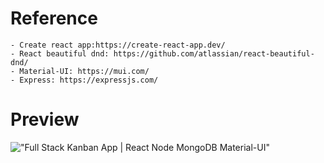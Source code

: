 
# Reference

    - Create react app:https://create-react-app.dev/
    - React beautiful dnd: https://github.com/atlassian/react-beautiful-dnd/
    - Material-UI: https://mui.com/
    - Express: https://expressjs.com/

# Preview

!["Full Stack Kanban App | React Node MongoDB Material-UI"](https://user-images.githubusercontent.com/67447840/177310521-764f8ff7-5e3d-4644-ac0a-273cf83e48aa.gif "Full Stack Kanban App | React Node MongoDB Material-UI")